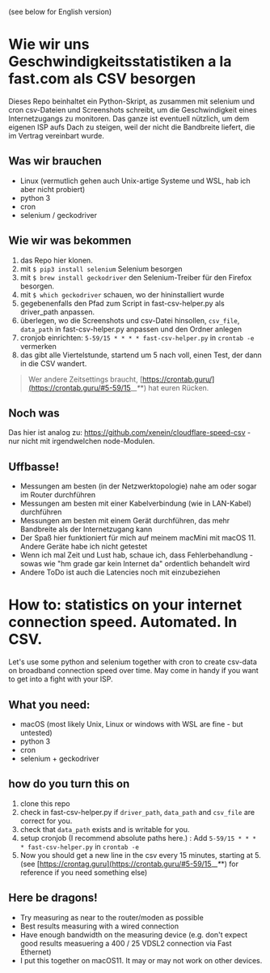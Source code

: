 (see below for English version) 
# Wie wir uns Geschwindigkeitsstatistiken a la fast.com als CSV besorgen

Dieses Repo beinhaltet ein Python-Skript, as zusammen mit selenium und cron csv-Dateien und Screenshots schreibt, um die Geschwindigkeit eines Internetzugangs zu monitoren. Das ganze ist eventuell nützlich, um dem eigenen ISP aufs Dach zu steigen, weil der nicht die Bandbreite liefert, die im Vertrag vereinbart wurde.

## Was wir brauchen

- Linux (vermutlich gehen auch Unix-artige Systeme und WSL, hab ich aber nicht probiert)
- python 3
- cron
- selenium / geckodriver

## Wie wir was bekommen

1. das Repo hier klonen.
2. mit `$ pip3 install selenium` Selenium besorgen
3. mit `$ brew install geckodriver` den Selenium-Treiber für den Firefox besorgen.
4. mit `$ which geckodriver` schauen, wo der hininstalliert wurde
5. gegebenenfalls den Pfad zum Script in fast-csv-helper.py als driver_path anpassen.
6. überlegen, wo die Screenshots und csv-Datei hinsollen, `csv_file`, `data_path` in fast-csv-helper.py anpassen und den Ordner anlegen
5. cronjob einrichten: `5-59/15 * * * * fast-csv-helper.py` in `crontab -e` vermerken
7. das gibt alle Viertelstunde, startend um 5 nach voll, einen Test, der dann in die CSV wandert.

> Wer andere Zeitsettings braucht, [https://crontab.guru/](https://crontab.guru/#5-59/15_*_*_*_*) hat euren Rücken.

## Noch was

Das hier ist analog zu: https://github.com/xenein/cloudflare-speed-csv - nur nicht mit irgendwelchen node-Modulen.

## Uffbasse!

- Messungen am besten (in der Netzwerktopologie) nahe am oder sogar im Router durchführen
- Messungen am besten mit einer Kabelverbindung (wie in LAN-Kabel) durchführen
- Messungen am besten mit einem Gerät durchführen, das mehr Bandbreite als der Internetzugang kann
- Der Spaß hier funktioniert für mich auf meinem macMini mit macOS 11. Andere Geräte habe ich nicht getestet
- Wenn ich mal Zeit und Lust hab, schaue ich, dass Fehlerbehandlung - sowas wie "hm grade gar kein Internet da" ordentlich behandelt wird
- Andere ToDo ist auch die Latencies noch mit einzubeziehen

# How to: statistics on your internet connection speed. Automated. In CSV.

Let's use some python and selenium together with cron to create csv-data on broadband connection speed over time. May come in handy if you want to get into a fight with your ISP.

## What you need:

- macOS (most likely Unix, Linux or windows with WSL are fine - but untested)
- python 3
- cron
- selenium  + geckodriver

##  how do you turn this on

1. clone this repo
2. check in fast-csv-helper.py if `driver_path`, `data_path` and `csv_file` are correct for you.
3. check that `data_path` exists and is writable for you.
4. setup cronjob (I recommend absolute paths here.) : Add `5-59/15 * * * * fast-csv-helper.py` in `crontab -e`
5. Now you should get a new line in the csv every 15 minutes, starting at 5. (see [https://crontag.guru](https://crontab.guru/#5-59/15_*_*_*_*) for reference if you need something else)


## Here be dragons!

- Try measuring as near to the router/moden as possible
- Best results measuring with a wired connection
- Have enough bandwidth on the measuring device (e.g. don't expect good results measuering a 400 / 25 VDSL2 connection via Fast Ethernet)
- I put this together on macOS11. It may or may not work on other devices.
